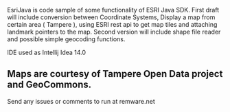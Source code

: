 EsriJava is code sample of some functionality of ESRI Java SDK.
First draft will include conversion between Coordinate Systems, Display a map from certain area ( Tampere ),
using ESRI rest api to get map tiles and attaching landmark pointers to the map.
Second version will include shape file reader and possible simple geocoding functions.

IDE used as Intellij Idea 14.0

Maps are courtesy of Tampere Open Data project and GeoCommons.
----------------------------------------------------------------
Send any issues or comments to run at remware.net